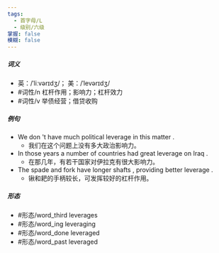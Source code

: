 ```yaml
---
tags:
  - 首字母/L
  - 级别/六级
掌握: false
模糊: false
---
```

##### 词义
- 英：/ˈliːvərɪdʒ/； 美：/ˈlevərɪdʒ/
- #词性/n  杠杆作用；影响力；杠杆效力
- #词性/v  举债经营；借贷收购
##### 例句
- We don 't have much political leverage in this matter .
	- 我们在这个问题上没有多大政治影响力。
- In those years a number of countries had great leverage on Iraq .
	- 在那几年，有若干国家对伊拉克有很大影响力。
- The spade and fork have longer shafts , providing better leverage .
	- 锹和耙的手柄较长，可发挥较好的杠杆作用。
##### 形态
- #形态/word_third leverages
- #形态/word_ing leveraging
- #形态/word_done leveraged
- #形态/word_past leveraged
